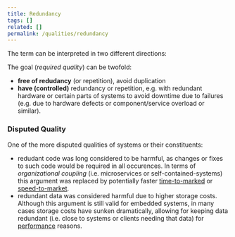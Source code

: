 ```yaml
---
title: Redundancy
tags: [] 
related: [] 
permalink: /qualities/redundancy
---
```


The term can be interpreted in two different directions:

The goal (_required quality_) can be twofold: 

* **free of redudancy** (or repetition), avoid duplication
* **have (controlled)** redundancy or repetition, e.g. with redundant hardware or certain parts of systems to avoid downtime due to failures (e.g. due to hardware defects or component/service overload or similar).

  

### Disputed Quality
One of the more disputed qualities of systems or their constituents:

* redudant code was long considered to be harmful, as changes or fixes to such code would be required in all occurences.
 In terms of _organizational coupling_ (i.e. microservices or self-contained-systems) this argument was replaced by potentially faster [time-to-marked](/qualities/time-to-market) or [speed-to-market](/_qualities/speed-to-market).
* redundant data was considered harmful due to higher storage costs. 
 Although this argument is still valid for embedded systems, in many cases storage costs have sunken dramatically, allowing for keeping data redundant (i.e. close to systems or clients needing that data) for [performance](/qualities/performance) reasons.


